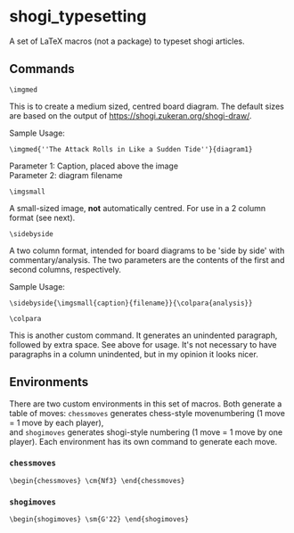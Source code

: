 # shogi_typesetting
A set of LaTeX macros (not a package) to typeset shogi articles.

## Commands
``\imgmed``

This is to create a medium sized, centred board diagram. The default sizes are based on the output of https://shogi.zukeran.org/shogi-draw/. 

Sample Usage:

``
\imgmed{''The Attack Rolls in Like a Sudden Tide''}{diagram1}
``

Parameter 1: Caption, placed above the image \
Parameter 2: diagram filename

``\imgsmall``

A small-sized image, **not** automatically centred. For use in a 2 column format (see next). 

``\sidebyside``

A two column format, intended for board diagrams to be 'side by side' with commentary/analysis. The two parameters are the contents of the first and second columns, respectively.

Sample Usage:

``
\sidebyside{\imgsmall{caption}{filename}}{\colpara{analysis}}
`` 

``\colpara``

This is another custom command. It generates an unindented paragraph, followed by extra space. See above for usage. It's not necessary to have paragraphs in a column unindented, but in my opinion it looks nicer.

## Environments
There are two custom environments in this set of macros. Both generate a table of moves: ``chessmoves`` generates chess-style movenumbering (1 move = 1 move by each player), \
and ``shogimoves`` generates shogi-style numbering (1 move = 1 move by one player).
Each environment has its own command to generate each move.

### ``chessmoves``

``
\begin{chessmoves}
\cm{Nf3}
\end{chessmoves}
``

### ``shogimoves``

``
\begin{shogimoves}
\sm{G'22}
\end{shogimoves}
``
